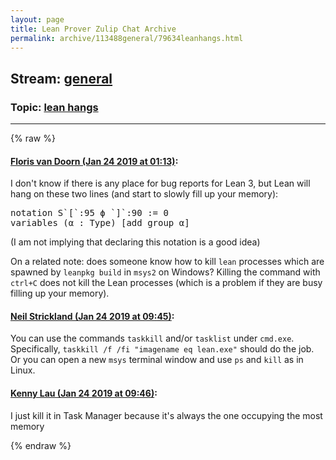 ```yaml
---
layout: page
title: Lean Prover Zulip Chat Archive 
permalink: archive/113488general/79634leanhangs.html
---
```


## Stream: [general](index.html)
### Topic: [lean hangs](79634leanhangs.html)

---


{% raw %}
#### [ Floris van Doorn (Jan 24 2019 at 01:13)](https://leanprover.zulipchat.com/#narrow/stream/113488-general/topic/lean%20hangs/near/156737206):
<p>I don't know if there is any place for bug reports for Lean 3, but Lean will hang on these two lines (and start to slowly fill up your memory): </p>
<div class="codehilite"><pre><span></span>notation S`[`:95 ϕ `]`:90 := 0
variables (α : Type) [add_group α]
</pre></div>


<p>(I am not implying that declaring this notation is a good idea)</p>
<p>On a related note: does someone know how to kill <code>lean</code> processes which are spawned by <code>leanpkg build</code> in <code>msys2</code> on Windows? Killing the command with <code>ctrl+C</code> does not kill the Lean processes (which is a problem if they are busy filling up your memory).</p>

#### [ Neil Strickland (Jan 24 2019 at 09:45)](https://leanprover.zulipchat.com/#narrow/stream/113488-general/topic/lean%20hangs/near/156757420):
<p>You can use the commands <code>taskkill</code> and/or <code>tasklist</code> under <code>cmd.exe</code>.  Specifically, <code>taskkill /f /fi "imagename eq lean.exe"</code> should do the job.  Or you can open a new <code>msys</code> terminal window and use <code>ps</code> and <code>kill</code> as in Linux.</p>

#### [ Kenny Lau (Jan 24 2019 at 09:46)](https://leanprover.zulipchat.com/#narrow/stream/113488-general/topic/lean%20hangs/near/156757477):
<p>I just kill it in Task Manager because it's always the one occupying the most memory</p>


{% endraw %}
